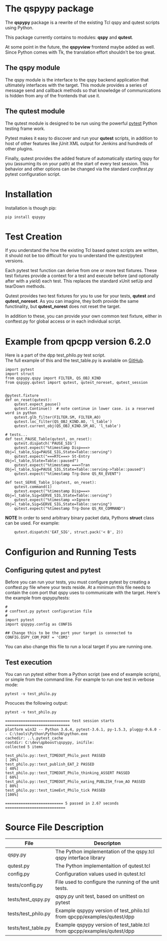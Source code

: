 
# The qspypy package 
The **qspypy** package is a rewrite of the existing Tcl qspy and qutest scripts 
using Python.  

This package currently contains to modules: **qspy** and **qutest**.  

At some point in the future, the **qspyview** frontend maybe added as well.  
Since Python comes with Tk, the translation effort shouldn't be too great.

## The qspy module
The qspy module is the interface to the qspy backend application that ultimately 
interfaces with the target.  This module provides a series of message send and 
callback methods so that knowledge of communications is hidden from any of the
frontends that use it.

## The qutest module
The qutest module is designed to be run using the powerful
[pytest](https://pytest.org/) Python testing frame work.  

Pytest makes it easy to discover and run your **qutest** scripts, 
in addition to host of other features like jUnit XML output for Jenkins 
and hundreds of other plugins.

Finally, qutest provides the added feature of automatically starting qspy 
for you (assuming its on your path) at the start of every test session.  This 
behavior and other options can be changed via the standard _conftest.py_ pytest
configuration script.

# Installation
Installation is though pip:

```pip install qspypy```

# Test Creation
If you understand the how the existing Tcl based qutest scripts are written,
it should not be too difficult for you to understand the qutest/pytest versions.

Each pytest test function can derive from one or more test fixtures.  These
test fixtures provide a context for a test and execute before (and 
optionally after with a _yield_) each test.  This replaces the standard xUnit
setUp and tearDown methods.

Qutest provides two test fixtures for you to use for your tests, 
**qutest** and **qutest_noreset**.  As you can imagine, they both provide the
same functinality, but **qutest_norest** does not reset the target.

In addition to these, you can provide your own common test fixture, either in
conftest.py for global access or in each individual script.

# Example from qpcpp version 6.2.0
Here is a part of the dpp test_philo.py test script.  
The full example of this and the test_table.py is available on
[GitHub](https://github.com/LotusEngineering/qpboost/tree/master/qspypy/tests).

```
import pytest
import struct
from qspypy.qspy import FILTER, QS_OBJ_KIND
from qspypy.qutest import qutest, qutest_noreset, qutest_session


@pytest.fixture
def on_reset(qutest):
    qutest.expect_pause()
    qutest.Continue()  # note continue in lower case. is a reserved word in python
    qutest.glb_filter(FILTER.SM, FILTER.AO)
    qutest.loc_filter(QS_OBJ_KIND.AO, 'l_table')
    qutest.current_obj(QS_OBJ_KIND.SM_AO, 'l_table')

# tests...
def test_PAUSE_Table(qutest, on_reset):
    qutest.dispatch('PAUSE_SIG')
    qutest.expect("%timestamp Disp===> Obj=l_table,Sig=PAUSE_SIG,State=Table::serving")
    qutest.expect("===RTC===> St-Entry Obj=l_table,State=Table::paused")
    qutest.expect("%timestamp ===>Tran Obj=l_table,Sig=PAUSE_SIG,State=Table::serving->Table::paused")
    qutest.expect("%timestamp Trg-Done QS_RX_EVENT")

def test_SERVE_Table_1(qutest, on_reset):
    qutest.command(1)
    qutest.expect("%timestamp Disp===> Obj=l_table,Sig=SERVE_SIG,State=Table::serving")
    qutest.expect("%timestamp =>Ignore Obj=l_table,Sig=SERVE_SIG,State=Table::serving")
    qutest.expect("%timestamp Trg-Done QS_RX_COMMAND")

```

**NOTE** In order to send arbitrary binary packet data, Pythons **struct**
class can be used.  For example:

```
    qutest.dispatch('EAT_SIG', struct.pack('< B', 2))
```

# Configurion and Running Tests

## Configuring qutest and pytest
Before you can run your tests, you must configure pytest by creating a 
conftest.py file where your tests reside.  At a minimum this file needs to 
contain the com port that qspy uses to communicate with the target. Here's the
example from qspypy/tests:

```
#
# conftest.py pytest configuration file
#
import pytest
import qspypy.config as CONFIG

## Change this to be the port your target is connected to
CONFIG.QSPY_COM_PORT = 'COM3'
```
You can also change this file to run a local target if you are running one.

## Test execution
You can run pytest either from a Python script (see end of example scripts), or 
simple from the command line.  For example to run one test in verbose mode:
```
pytest -v test_philo.py
```
Procuces the following output:

```
pytest -v test_philo.py

============================= test session starts =============================
platform win32 -- Python 3.6.4, pytest-3.6.1, py-1.5.3, pluggy-0.6.0 -- C:\tools\Python\Python36\python.exe
cachedir: ..\.pytest_cache
rootdir: C:\dev\qpboost\qspypy, inifile:
collected 5 items

test_philo.py::test_TIMEOUT_Philo_post PASSED                            [ 20%]
test_philo.py::test_publish_EAT_2 PASSED                                 [ 40%]
test_philo.py::test_TIMEOUT_Philo_thinking_ASSERT PASSED                 [ 60%]
test_philo.py::test_TIMEOUT_Philo_eating_PUBLISH_from_AO PASSED          [ 80%]
test_philo.py::test_timeEvt_Philo_tick PASSED                            [100%]

========================== 5 passed in 2.67 seconds ===========================
```

# Source File Description
File | Descripton
---- | ----------
qspy.py | The Python implementation of the qspy.tcl qspy interface library
qutest.py | The Python implementaition of qutest.tcl
config.py | Configuration values used in qutest.tcl  
tests/config.py | File used to configure the running of the unit tests.
tests/test_qspy.py | qspy.py unit test, based on unittest on pytest
tests/test_philo.py | Example qspypy version of test_philo.tcl from qpcpp/examples/qutest/dpp
tests/test_table.py | Example qspypy version of test_table.tcl from qpcpp/examples/qutest/dpp
